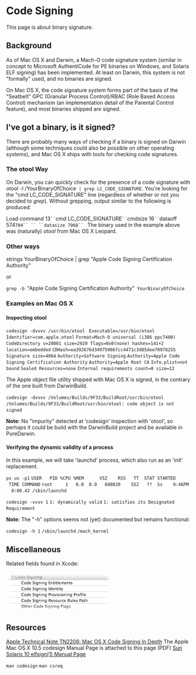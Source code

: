 Code Signing
============

This page is about binary signature.

Background
----------
As of Mac OS X and Darwin, a Mach-O code signature system (similar in concept to Microsoft AuthentiCode for PE binaries on Windows, and Solaris ELF signing) has been implemented. At least on Darwin, this system is not "formally" used, and no binaries are signed.

On Mac OS X, the code signature system forms part of the basis of the "Seatbelt" GPC (Granular Process Control)/RBAC (Role Based Access Control) mechanism (an implementation detail of the Parental Control feature), and most binaries shipped are signed.

I've got a binary, is it signed?
--------------------------------
There are probably many ways of checking if a binary is signed on Darwin (although some techniques could also be possible on other operating systems), and Mac OS X ships with tools for checking code signatures.

### The otool Way

On Darwin, you can quickly check for the presence of a code signature with otool -l /YourBinaryOfChoice` | grep LC_CODE_SIGNATURE`. You're looking for the "cmd LC_CODE_SIGNATURE" line (regardless of whether or not you decided to *grep*).
 Without grepping, output similar to the following is produced:

 Load command 13`
`` `cmd LC_CODE_SIGNATURE`
`` `cmdsize 16`
`` `dataoff 574`704``
`` ``datasize 7968``
`
 The binary used in the example above was (naturally) *otool* from Mac OS X Leopard.
### Other ways
strings YourBinaryOfChoice | grep "Apple Code Signing Certification Authority"



or





`grep -b `"Apple Code Signing Certification Authority"` YourBinaryOfChoice`
### Examples on Mac OS X

#### Inspecting otool

`codesign -dvvvv /usr/bin/otool `
`Executable=/usr/bin/otool`
`Identifier=com.apple.otool`
`Format=Mach-O universal (i386 ppc7400)`
`CodeDirectory v=20001 size=2920 flags=0x0(none) hashes=141+2 location=embedded`
`CDHash=ea392676d34975966fcc4471c3d85dee70978255`
`Signature size=4064`
`Authority=Software Signing`
`Authority=Apple Code Signing Certification Authority`
`Authority=Apple Root CA`
`Info.plist=not bound`
`Sealed Resources=none`
`Internal requirements count=0 size=12`

The Apple object file utility shipped with Mac OS X is signed, in the contrary of the one built from DarwinBuild.


`codesign -dvvvv /Volumes/Builds/9F33/BuildRoot/usr/bin/otool `
`/Volumes/Builds/9F33/BuildRoot/usr/bin/otool: code object is not signed`


__Note:__ No "impurity" detected at 'codesign' inspection with 'otool', so perhaps it could be build with the DarwinBuild project and be available in PureDarwin.
#### Verifying the dynamic validity of a process
In this example, we will take 'launchd' process, which also run as an 'init' replacement.

`ps ux -p1`
`USER   PID %CPU %MEM      VSZ    RSS   TT  STAT STARTED      TIME COMMAND`
`root     1   0.0  0.0   600820    552   ??  Ss    9:46PM   0:00.42 /sbin/launchd`


`codesign -vvvv 1`
`1: dynamically valid`
`1: satisfies its Designated Requirement`


__Note:__ The "-h" options seems not (yet) documented but remains functional:

`codesign -h 1`
`/sbin/launchd`
`/mach_kernel`


Miscellaneous
-------------
Related fields found in Xcode:

![](/img/developers/universal-binaries/code-signing/Xcode%20codesign%20options.png)

Resources
---------
[Apple Technical Note TN2206: Mac OS X Code Signing In Depth](http://www.webcitation.org/query?url=http%3A%2F%2Fdeveloper.apple.com%2Ftechnotes%2Ftn2007%2Ftn2206.html&date=2008-10-11)
The Apple Mac OS X 10.5 codesign Manual Page is attached to this page (PDF)
[Sun Solaris 10 elfsign(1) Manual Page](http://www.webcitation.org/query?url=http%3A%2F%2Fdocs.sun.com%2Fapp%2Fdocs%2Fdoc%2F819-2239%2Felfsign-1%3Fa%3Dview&date=2008-10-11)

`man codesign`
`man csreq`
